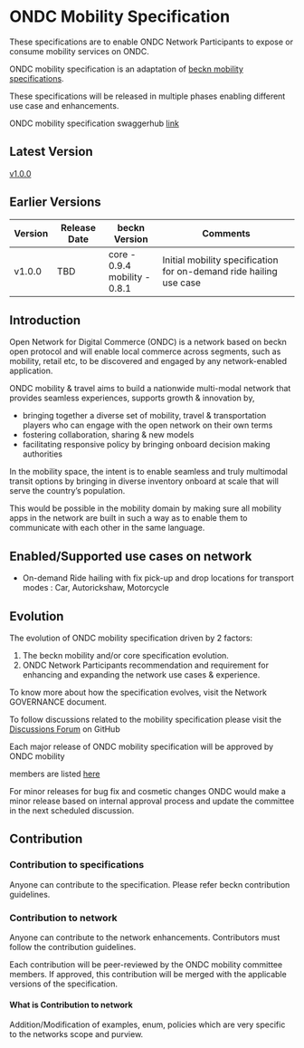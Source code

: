 # ONDC Mobility Specification

These specifications are to enable ONDC Network Participants to expose or consume mobility services on ONDC.

ONDC mobility specification is an adaptation of [beckn mobility specifications](https://github.com/beckn/mobility).

These specifications will be released in multiple phases enabling different use case and enhancements.

ONDC mobility specification swaggerhub [link](https://app.swaggerhub.com/apis/ONDC/ONDC-Mobility-API-Specification)

## Latest Version

[v1.0.0](https://github.com/ONDC-Official/travel-protocol-specs/releases/tag/v1.0.1)

## Earlier Versions

| Version | Release Date | beckn Version                      | Comments                                                           |
| ------- | ------------ | ---------------------------------- | ------------------------------------------------------------------ |
| v1.0.0  | TBD          | core - 0.9.4<br />mobility - 0.8.1 | Initial mobility specification for on-demand ride hailing use case |

## Introduction

Open Network for Digital Commerce (ONDC) is a network based on beckn open protocol and will enable local commerce across segments, such as mobility, retail etc, to be discovered and engaged by any network-enabled application.

ONDC mobility & travel aims to build a nationwide multi-modal network that provides seamless experiences, supports growth & innovation by,

* bringing together a diverse set of mobility, travel & transportation players who can engage with the open network on their own terms
* fostering collaboration, sharing & new models
* facilitating responsive policy by bringing onboard decision making authorities

In the mobility space, the intent is to enable seamless and truly multimodal transit options by bringing in diverse inventory onboard at scale that will serve the country’s population.

This would be possible in the mobility domain by making sure all mobility apps in the network are built in such a way as to enable them to communicate with each other in the same language.

## Enabled/Supported use cases on network

* On-demand Ride hailing with fix pick-up and drop locations for transport modes : Car, Autorickshaw, Motorcycle

## Evolution

The evolution of ONDC mobility specification driven by 2 factors:

1. The beckn mobility and/or core specification evolution.
2. ONDC Network Participants recommendation and requirement for enhancing and expanding the network use cases & experience.

To know more about how the specification evolves, visit the Network GOVERNANCE document.

To follow discussions related to the mobility specification please visit the [Discussions Forum]() on GitHub

Each major release of ONDC mobility specification will be approved by ONDC mobility 

 members are listed [here](./committee.md)

For minor releases for bug fix and cosmetic changes ONDC would make a minor release based on internal approval process and update the committee in the next scheduled discussion.

## Contribution

### Contribution to specifications

Anyone can contribute to the specification. Please refer beckn contribution guidelines.

### Contribution to network

Anyone can contribute to the network enhancements. Contributors must follow the contribution guidelines.

Each contribution will be peer-reviewed by the ONDC mobility committee members. If approved, this contribution will be merged with the applicable versions of the specification.

#### What is Contribution to network

Addition/Modification of examples, enum, policies which are very specific to the networks scope and purview.
